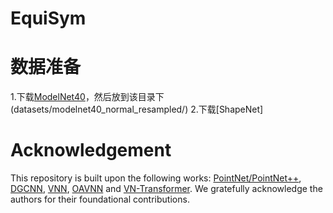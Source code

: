 # EquiSym


# 数据准备
1.下载[ModelNet40](https://shapenet.cs.stanford.edu/media/modelnet40_normal_resampled.zip)，然后放到该目录下 (datasets/modelnet40_normal_resampled/)
2.下载[ShapeNet]


# Acknowledgement
This repository is built upon the following works:  [PointNet/PointNet++](https://github.com/yanx27/Pointnet_Pointnet2_pytorch), [DGCNN](https://github.com/WangYueFt/dgcnn), [VNN](https://github.com/FlyingGiraffe/vnn), [OAVNN](https://github.com/sidhikabalachandar/oavnn) and [VN-Transformer](https://github.com/lucidrains/VN-transformer). We gratefully acknowledge the authors for their foundational contributions.


